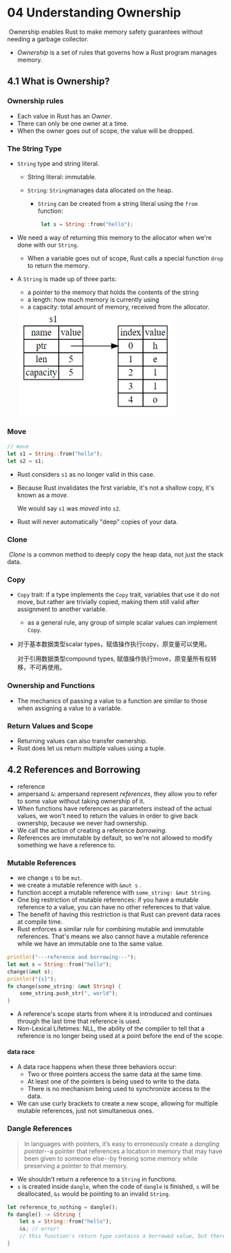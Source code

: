 # 04 Understanding Ownership

​	Ownership enables Rust to make memory safety guarantees without needing a garbage collector.

* *Ownership* is a set of rules that governs how a Rust program manages memory.

## 4.1 What is Ownership?

### Ownership rules

* Each value in Rust has an *Owner*.
* There can only be one owner at a time.
* When the owner goes out of scope, the value will be dropped.

### The String Type

* `String` type and string literal.

  * String literal: immutable.

  * `String`: `String`manages data allocated on the heap.

    * `String` can be created from a string literal using the `from` function:

      ```rust
       let s = String::from("hello");
      ```

* We need a way of returning this memory to the allocator when we're done with our `String`.

  * When a variable goes out of scope, Rust calls a special function `drop` to return the memory.

* A `String` is made up of three parts:

  * a pointer to the memory that holds the contents of the string
  * a length: how much memory is currently using
  * a capacity: total amount of memory, received from the allocator.

  <img src=".\note images\parts of a string.png"  />

### Move

```rust
// move
let s1 = String::from("hello");
let s2 = s1;
```

* Rust considers `s1` as no longer valid in this case.

* Because Rust invalidates the first variable, it's not a shallow copy, it's known as a *move*.

  We would say `s1` was *moved* into `s2`.

* Rust will never automatically "deep" copies of your data.

### Clone

​	*Clone* is a common method to deeply copy the heap data, not just the stack data.

### Copy

* `Copy` trait: if a type implements the `Copy` trait, variables that use it do not move, but rather are trivially copied, making them still valid after assignment to another variable.

  * as a general rule, any group of simple scalar values can implement `Copy`.

* 对于基本数据类型scalar types，赋值操作执行copy，原变量可以使用。

  对于引用数据类型compound types, 赋值操作执行move，原变量所有权转移，不可再使用。

### Ownership and Functions

* The mechanics of passing a value to a function are similar to those when assigning a value to a variable.

### Return Values and Scope

* Returning values can also transfer ownership.
* Rust does let us return multiple values using a tuple.

## 4.2 References and Borrowing

* reference
* ampersand `&`: ampersand represent *references*, they allow you to refer to some value without taking ownership of it.
* When functions have references as parameters instead of the actual values, we won't need to return the values in order to give back ownership, because we never had ownership.
* We call the action of creating a reference *borrowing*.
* References are immutable by default, so we're not allowed to modify something we have a reference to.

### Mutable References

* we change `s` to be `mut`.
* we create a mutable reference with `&mut s`  .
* function accept a mutable reference with `some_string: &mut String`.
* One big restriction of mutable references: if you have a mutable reference to a value, you can have no other references to that value.
* The benefit of having this restriction is that Rust can prevent data races at compile time.
* Rust enforces a similar rule for combining mutable and immutable references. That's means we also cannot have a mutable reference while we have an immutable one to the same value.

```rust
println!("---reference and borrowing---");
let mut s = String::from("hello");
change(&mut s);
println!("{s}");
fn change(some_string: &mut String) {
    some_string.push_str(", world");
}
```

* A reference's scope starts from where it is introduced and continues through the last time that reference is used.
* Non-Lexical Lifetimes: NLL, the ability of the compiler to tell that a reference is no longer being used at a point before the end of the scope.

#### data race

* A data race happens when these three behaviors occur:
  * Two or three pointers access the same data at the same time.
  * At least one of the pointers is being used to write to the data.
  * There is no mechanism being used to synchronize access to the data.
* We can use curly brackets to create a new scope, allowing for multiple mutable references, just not simultaneous ones.

### Dangle References

>In languages with pointers, it’s easy to erroneously create a *dangling pointer*--a pointer that references a location in memory that may have been given to someone else--by freeing some memory while preserving a pointer to that memory. 

* We shouldn't return a reference to a `String` in functions.
* `s` is created inside `dangle`, when the code of `dangle` is finished, `s` will be deallocated, `&s` would be pointing to an invalid `String`.

```rust
let reference_to_nothing = dangle();
fn dangle() -> &String {
    let s = String::from("hello");
    &s; // error! 
    // this function's return type contains a borrowed value, but there is no value for it to be borrowed from
}
```



